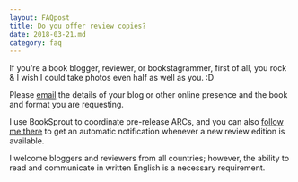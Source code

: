 ```yaml
---
layout: FAQpost
title: Do you offer review copies?
date: 2018-03-21.md
category: faq
---
```


If you're a book blogger, reviewer, or bookstagrammer, first of all, you rock & I wish I could take photos even half as well as you. :D

Please [email](mailto:kaiewrites@gmail.com) the details of your blog or other online presence and the book and format you are requesting. 

I use BookSprout to coordinate pre-release ARCs, and you can also [follow me there](https://booksprout.co/author/2405/k-a-wiggins) to get an automatic notification whenever a new review edition is available.

I welcome bloggers and reviewers from all countries; however, the ability to read and communicate in written English is a necessary requirement.
